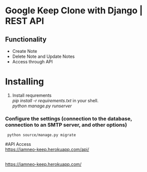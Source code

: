# Google Keep Clone with Django | REST API
## Functionality
* Create Note <br>
* Delete Note and Update Notes<br>
* Access through API

# Installing
   1. Install requrements <br>
   <i> pip install -r requirements.txt </i>in your shell.<br>
   <i> python manage.py runserver </i> 
### Configure the settings (connection to the database, connection to an SMTP server, and other options)
<code> python source/manage.py migrate </code>

#API Access 
<br>https://iamneo-keep.herokuapp.com/api/  </br>

<br>https://iamneo-keep.herokuapp.com/
   

